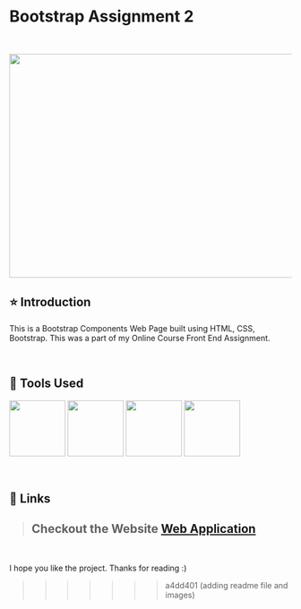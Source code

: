 # Bootstrap Assignment 2

<br/>
<p align="center">
    <img height="400" width="800" src="https://github.com/murthyrsugnana/bootstrap-assignment-2/tree/main/Image/Front Page.png">
</p>

## ⭐ Introduction

This is a Bootstrap Components Web Page built using HTML, CSS, Bootstrap. This was a part of my Online Course Front End Assignment.

   <br/>

## 🔨 Tools Used

<p align="justify">
    <img height="100" width="100" src="https://github.com/murthyrsugnana/bootstrap-assignment-2/tree/main/Image/HTML5.png">
    <img height="100" width="100" src="https://github.com/murthyrsugnana/bootstrap-assignment-2/tree/main/Image/CSS.png">
    <img height="100" width="100" src="https://github.com/murthyrsugnana/bootstrap-assignment-2/tree/main/Image/bootstrap.png">
    <img height="100" width="100" src="https://github.com/murthyrsugnana/bootstrap-assignment-2/tree/main/Image/vscode.png">
</p>

<br/>

## 🔗 Links

> ## Checkout the Website [Web Application](https://murthyrsugnana.github.io/bootstrap-assignment-2/)

 <br/>

I hope you like the project. Thanks for reading :)
>>>>>>> a4dd401 (adding readme file and images)
